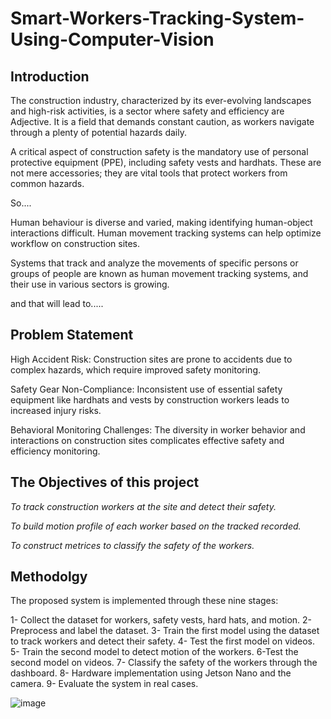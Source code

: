 # Smart-Workers-Tracking-System-Using-Computer-Vision

## Introduction
The construction industry, characterized by its ever-evolving landscapes and high-risk activities, is a sector where safety and efficiency are Adjective. It is a field that demands constant caution, as workers navigate through a plenty of potential hazards daily. 

A critical aspect of construction safety is the mandatory use of personal protective equipment (PPE), including safety vests and hardhats. These are not mere accessories; they are vital tools that protect workers from common hazards. 

So....

Human behaviour is diverse and varied, making identifying human-object interactions difficult. Human movement tracking systems can help optimize workflow on construction sites. 

Systems that track and analyze the movements of specific persons or groups of people are known as human movement tracking systems, and their use in various sectors is growing.

and that will lead to.....

## Problem Statement

High Accident Risk: Construction sites are prone to accidents due to complex hazards, which require improved safety monitoring.

Safety Gear Non-Compliance: Inconsistent use of essential safety equipment like hardhats and vests by construction workers leads to increased injury risks.

Behavioral Monitoring Challenges: The diversity in worker behavior and interactions on construction sites complicates effective safety and efficiency monitoring.


## The Objectives of this project

*To track construction workers at the site and detect their safety.*

*To build motion profile of each worker based on the tracked recorded.*

*To construct metrices to classify the safety of the workers.*

## Methodolgy 

The proposed system is implemented through these nine stages: 

1- Collect the dataset for workers, safety vests, hard hats, and motion.
2- Preprocess and label the dataset.
3- Train the first model using the dataset to track workers and detect their safety.
4- Test the first model on videos.
5- Train the second model to detect motion of the workers.
6-Test the second model on videos.
7- Classify the safety of the workers through the dashboard.
8- Hardware implementation using Jetson Nano and the camera.
9- Evaluate the system in real cases.

![image](https://github.com/moha-55/Smart-Workers-Tracking-System-Using-Computer-Vision/assets/121754960/dec6f595-1d31-428e-a2f4-095e5636af48)



